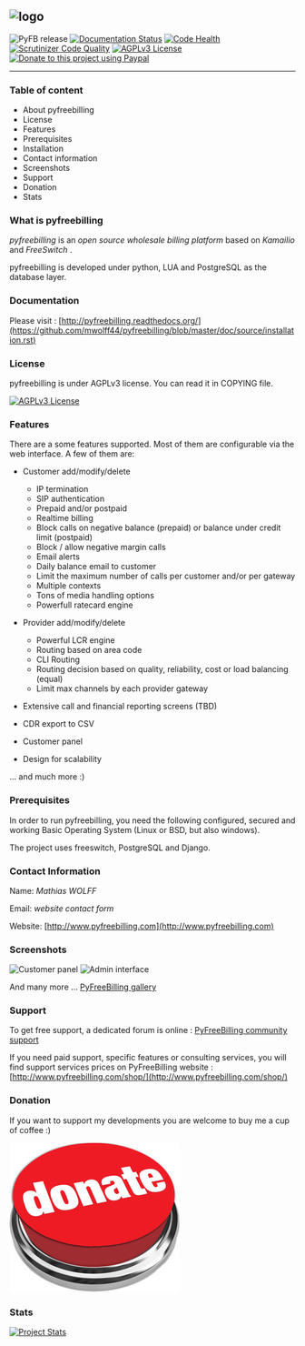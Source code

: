 ![logo](http://www.pyfreebilling.com/wp-content/uploads/2014/12/PyFreeBilling-logo-small.png)
-------------

![PyFB release](https://img.shields.io/badge/Release-2.0.0-ff69b4.svg)
[![Documentation Status](https://readthedocs.org/projects/pyfreebilling/badge/?version=latest)](http://pyfreebilling.readthedocs.org/en/latest/?badge=latest)
[![Code Health](https://landscape.io/github/asifpy/django-crudbuilder/master/landscape.svg?style=flat)](https://landscape.io/github/asifpy/django-crudbuilder/master)
[![Scrutinizer Code Quality](https://scrutinizer-ci.com/g/mwolff44/pyfreebilling/badges/quality-score.png?b=master)](https://scrutinizer-ci.com/g/mwolff44/pyfreebilling/?branch=master)
[![AGPLv3 License](https://img.shields.io/badge/license-AGPLv3-blue.svg?style=flat-square)](http://www.fsf.org)
[![Donate to this project using Paypal](https://img.shields.io/badge/paypal-donate-red.svg)](https://www.paypal.com/cgi-bin/webscr?cmd=_donations&business=FANG9JC63Q7DY&lc=FR&item_name=PyFreeBilling&currency_code=EUR&bn=PP%2dDonationsBF%3abtn_donateCC_LG%2egif%3aNonHosted)


---


### Table of content

- About pyfreebilling
- License
- Features
- Prerequisites
- Installation
- Contact information
- Screenshots
- Support
- Donation
- Stats

### What is pyfreebilling

*pyfreebilling* is an *open source wholesale billing platform* based on *Kamailio* and *FreeSwitch* .

pyfreebilling is developed under python, LUA and PostgreSQL as the database layer.

### Documentation


Please visit : [http://pyfreebilling.readthedocs.org/](https://github.com/mwolff44/pyfreebilling/blob/master/doc/source/installation.rst)

### License


pyfreebilling is under AGPLv3 license. You can read it in COPYING file.

[![AGPLv3 License](https://img.shields.io/badge/license-AGPLv3-blue.svg?style=flat-square)](http://www.fsf.org)

### Features

There are a some features supported. Most of them are configurable via the web
interface. A few of them are:

- Customer add/modify/delete
   - IP termination
   - SIP authentication
   - Prepaid and/or postpaid
   - Realtime billing
   - Block calls on negative balance (prepaid) or balance under credit limit (postpaid)
   - Block / allow negative margin calls
   - Email alerts
   - Daily balance email to customer
   - Limit the maximum number of calls per customer and/or per gateway
   - Multiple contexts
   - Tons of media handling options
   - Powerfull ratecard engine

- Provider add/modify/delete
   - Powerful LCR engine
   - Routing based on area code
   - CLI Routing
   - Routing decision based on quality, reliability, cost or load balancing (equal)
   - Limit max channels by each provider gateway

- Extensive call and financial reporting screens (TBD)

- CDR export to CSV

- Customer panel

- Design for scalability

... and much more :)

### Prerequisites

In order to run pyfreebilling, you need the following configured, secured  and
working Basic Operating System (Linux or BSD, but also windows).

The project uses freeswitch, PostgreSQL and Django.

### Contact Information

Name: _Mathias WOLFF_

Email: _website contact form_


Website: [http://www.pyfreebilling.com](http://www.pyfreebilling.com)

### Screenshots

![Customer panel](http://www.pyfreebilling.com/wp-content/uploads/2014/12/pfb-th-sanstone-inv.png)
![Admin interface](http://www.pyfreebilling.com/wp-content/uploads/2014/03/pyfreebilling-customer-rates2.png)

And many more ... [PyFreeBilling gallery](http://www.pyfreebilling.com/portfolio/)

### Support

To get free support, a dedicated forum is online : [PyFreeBilling community support](https://www.pyfreebilling.org/forum/index.php)

If you need paid support, specific features or consulting services, you will find support services prices on PyFreeBilling website : [http://www.pyfreebilling.com/shop/](http://www.pyfreebilling.com/shop/)

### Donation

If you want to support my developments you are welcome to buy me a cup of coffee :)

[![Paypal donation](static/donate_button_red.jpg)](https://www.paypal.com/cgi-bin/webscr?cmd=_donations&business=FANG9JC63Q7DY&lc=FR&item_name=PyFreeBilling&currency_code=EUR&bn=PP%2dDonationsBF%3abtn_donateCC_LG%2egif%3aNonHosted)


### Stats

[![Project Stats](https://www.openhub.net/p/pyfreebilling/widgets/project_thin_badge.gif)](https://www.openhub.net/p/pyfreebilling)
